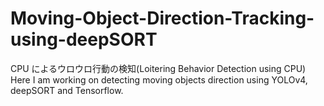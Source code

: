 # Moving-Object-Direction-Tracking-using-deepSORT
CPU によるウロウロ行動の検知(Loitering Behavior Detection using CPU)
Here I am working on detecting moving objects direction using YOLOv4, deepSORT and Tensorflow.
